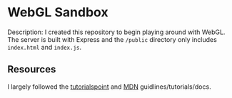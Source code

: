 # WebGL Sandbox

Description: I created this repository to begin playing around with WebGL. The server is built with Express and the `/public` directory only includes `index.html` and `index.js`.

## Resources

I largely followed the [tutorialspoint](https://www.tutorialspoint.com/webgl/index.htm) and [MDN](https://developer.mozilla.org/en-US/docs/Web/API/WebGL_API) guidlines/tutorials/docs.
